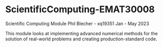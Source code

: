 # ScientificComputing-EMAT30008
 Scientific Computing Module
 Phil Blecher - xq19351
 Jan - May 2023

 This module looks at implementing advanced numerical methods for the solution of real-world problems and creating production-standard code.

 
